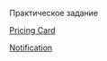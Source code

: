Практическое задание

[Pricing Card](https://tt-dev-23.github.io/Yuriy2437_Practice/price_card/index.html)

[Notification](https://tt-dev-23.github.io/Yuriy2437_Practice/notification/index.html)
